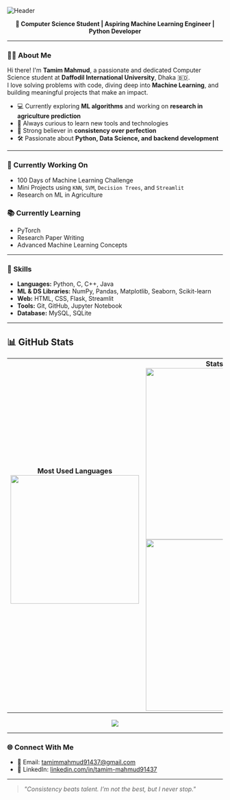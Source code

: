 ![Header](https://capsule-render.vercel.app/api?type=waving&color=gradient&height=200&section=header&text=Hi%20I'm%20Tamim%20👋&fontSize=40&fontAlignY=35)

<p align="center">
  <b>🚀 Computer Science Student | Aspiring Machine Learning Engineer | Python Developer</b>
</p>

---

### 🧑‍💻 About Me

Hi there! I'm **Tamim Mahmud**, a passionate and dedicated Computer Science student at **Daffodil International University**, Dhaka 🇧🇩.  
I love solving problems with code, diving deep into **Machine Learning**, and building meaningful projects that make an impact.

- 💻 Currently exploring **ML algorithms** and working on **research in agriculture prediction**
- 🧠 Always curious to learn new tools and technologies
- 🌱 Strong believer in **consistency over perfection**
- 🛠 Passionate about **Python, Data Science, and backend development**

---

### 🔭 Currently Working On
- 100 Days of Machine Learning Challenge
- Mini Projects using `KNN`, `SVM`, `Decision Trees`, and `Streamlit`
- Research on ML in Agriculture

### 📚 Currently Learning
- PyTorch
- Research Paper Writing
- Advanced Machine Learning Concepts

---

### 💼 Skills

- **Languages:** Python, C, C++, Java  
- **ML & DS Libraries:** NumPy, Pandas, Matplotlib, Seaborn, Scikit-learn  
- **Web:** HTML, CSS, Flask, Streamlit  
- **Tools:** Git, GitHub, Jupyter Notebook  
- **Database:** MySQL, SQLite  

---

## 📊 GitHub Stats

<table>
  <tr>
    <td align="center">
      <b>Most Used Languages</b><br/>
      <img src="https://github-readme-stats.vercel.app/api/top-langs/?username=tamim1249&layout=pie&theme=radical" width="300" />
    </td>
    <td align="center">
      <b>Stats Overview</b><br/>
      <img src="https://github-readme-stats.vercel.app/api?username=tamim1249&show_icons=true&count_private=true&theme=radical" width="400"/><br/>
      <img src="https://github-readme-streak-stats.herokuapp.com/?user=tamim1249&theme=radical" width="400"/>
    </td>
  </tr>
</table>

<p align="center">
  <img src="https://github-profile-trophy.vercel.app/?username=tamim1249&theme=radical&row=1&column=6" />
</p>

---

### 🌐 Connect With Me

- 📧 Email: tamimmahmud91437@gmail.com  
- 💼 LinkedIn: [linkedin.com/in/tamim-mahmud91437](https://www.linkedin.com/in/tamim-mahmud91437/)  


---

> *"Consistency beats talent. I’m not the best, but I never stop."*

